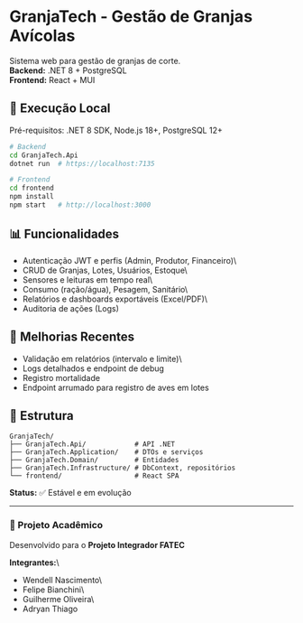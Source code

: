 # GranjaTech - Gestão de Granjas Avícolas

Sistema web para gestão de granjas de corte.\
**Backend:** .NET 8 + PostgreSQL\
**Frontend:** React + MUI

## 🚀 Execução Local

Pré-requisitos: .NET 8 SDK, Node.js 18+, PostgreSQL 12+

``` bash
# Backend
cd GranjaTech.Api
dotnet run  # https://localhost:7135

# Frontend
cd frontend
npm install
npm start   # http://localhost:3000
```

## 📊 Funcionalidades

-   Autenticação JWT e perfis (Admin, Produtor, Financeiro)\
-   CRUD de Granjas, Lotes, Usuários, Estoque\
-   Sensores e leituras em tempo real\
-   Consumo (ração/água), Pesagem, Sanitário\
-   Relatórios e dashboards exportáveis (Excel/PDF)\
-   Auditoria de ações (Logs)

## 🔧 Melhorias Recentes

-   Validação em relatórios (intervalo e limite)\
-   Logs detalhados e endpoint de debug
-   Registro mortalidade
-   Endpoint arrumado para registro de aves em lotes

## 📁 Estrutura

    GranjaTech/
    ├── GranjaTech.Api/            # API .NET
    ├── GranjaTech.Application/    # DTOs e serviços
    ├── GranjaTech.Domain/         # Entidades
    ├── GranjaTech.Infrastructure/ # DbContext, repositórios
    └── frontend/                  # React SPA

**Status:** ✅ Estável e em evolução

------------------------------------------------------------------------

### 📘 Projeto Acadêmico

Desenvolvido para o **Projeto Integrador FATEC**

**Integrantes:**\
- Wendell Nascimento\
- Felipe Bianchini\
- Guilherme Oliveira\
- Adryan Thiago
